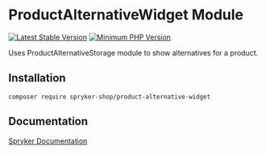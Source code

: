 # ProductAlternativeWidget Module
[![Latest Stable Version](https://poser.pugx.org/spryker-shop/product-alternative-widget/v/stable.svg)](https://packagist.org/packages/spryker-shop/product-alternative-widget)
[![Minimum PHP Version](https://img.shields.io/badge/php-%3E%3D%208.3-8892BF.svg)](https://php.net/)

Uses ProductAlternativeStorage module to show alternatives for a product.

## Installation

```
composer require spryker-shop/product-alternative-widget
```

## Documentation

[Spryker Documentation](https://docs.spryker.com)
